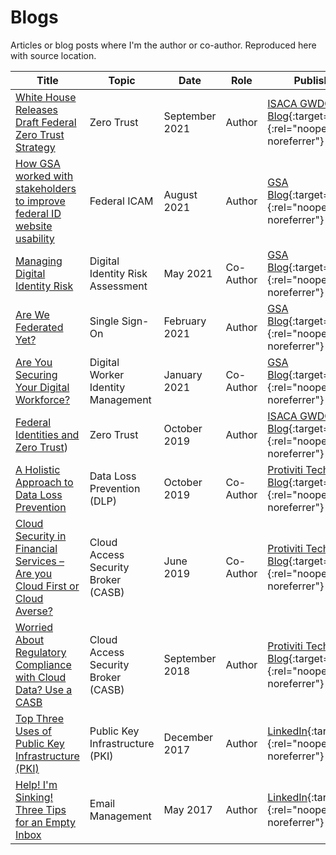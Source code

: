 # Blogs

Articles or blog posts where I'm the author or co-author. Reproduced here with source location.

| Title | Topic | Date | Role | Published Link |
| ----- | -------- | ---- | ----- | ------ |
| [White House Releases Draft Federal Zero Trust Strategy](2109-gwdcfedztastrategy.md) | Zero Trust | September 2021 | Author | [ISACA GWDC Blog](https://isaca-gwdc.org/2021-draft-federal-zero-trust-strategy/){:target="_blank"}{:rel="noopener noreferrer"} |
| [How GSA worked with stakeholders to improve federal ID website usability](2108-GSAIDMGovBlog.md) | Federal ICAM | August 2021 | Author | [GSA Blog](https://www.gsa.gov/blog/2021/08/31/how-gsa-worked-with-stakeholders-to-improve-federal-id-website-usability){:target="_blank"}{:rel="noopener noreferrer"} |
| [Managing Digital Identity Risk]((2105-GSADIRABlog.md)) | Digital Identity Risk Assessment | May 2021 | Co-Author | [GSA Blog](https://www.gsa.gov/blog/2021/05/13/managing-digital-identity-risk){:target="_blank"}{:rel="noopener noreferrer"} |
| [Are We Federated Yet?](2102-GSAESSOPlaybook.md) | Single Sign-On | February 2021 | Author | [GSA Blog](https://www.gsa.gov/blog/2021/02/25/are-we-federated-yet){:target="_blank"}{:rel="noopener noreferrer"} |
| [Are You Securing Your Digital Workforce?](2101-GSADWPlaybook.md) | Digital Worker Identity Management | January 2021 | Co-Author | [GSA Blog](https://www.gsa.gov/blog/2021/01/13/are-you-securing-your-digital-workforce){:target="_blank"}{:rel="noopener noreferrer"} |
| [Federal Identities and Zero Trust](1910-fedidandzerotrust.md)) | Zero Trust | October 2019 | Author | [ISACA GWDC Blog](https://isaca-gwdc.org/federal-identities-and-zero-trust/){:target="_blank"}{:rel="noopener noreferrer"} |
| [A Holistic Approach to Data Loss Prevention](1910-dlpplan.md) | Data Loss Prevention (DLP) | October 2019 | Co-Author | [Protiviti Technology Blog](https://tcblog.protiviti.com/2019/10/14/a-holistic-approach-to-data-loss-prevention/){:target="_blank"}{:rel="noopener noreferrer"} |
| [Cloud Security in Financial Services – Are you Cloud First or Cloud Averse?](1906-financialcloudsecurity.md) | Cloud Access Security Broker (CASB) | June 2019 | Co-Author | [Protiviti Technology Blog](https://tcblog.protiviti.com/2019/06/14/cloud-security-in-financial-services-are-you-cloud-first-or-cloud-averse/){:target="_blank"}{:rel="noopener noreferrer"} |
| [Worried About Regulatory Compliance with Cloud Data? Use a CASB](1809-cloudconfidence.md) | Cloud Access Security Broker (CASB) | September 2018 | Author | [Protiviti Technology Blog](https://tcblog.protiviti.com/2018/09/06/worried-about-regulatory-compliance-with-cloud-data-use-a-casb/){:target="_blank"}{:rel="noopener noreferrer"} |
| [Top Three Uses of Public Key Infrastructure (PKI)](1712-toppkiuses.md) | Public Key Infrastructure (PKI) | December 2017 | Author | [LinkedIn](https://www.linkedin.com/pulse/we-peoples-pki-devices-kenneth-myers/){:target="_blank"}{:rel="noopener noreferrer"} |
| [Help! I'm Sinking! Three Tips for an Empty Inbox](1705-emptyinbox.md) | Email Management | May 2017 | Author | [LinkedIn](https://www.linkedin.com/pulse/help-im-sinking-kenneth-myers/){:target="_blank"}{:rel="noopener noreferrer"} |
